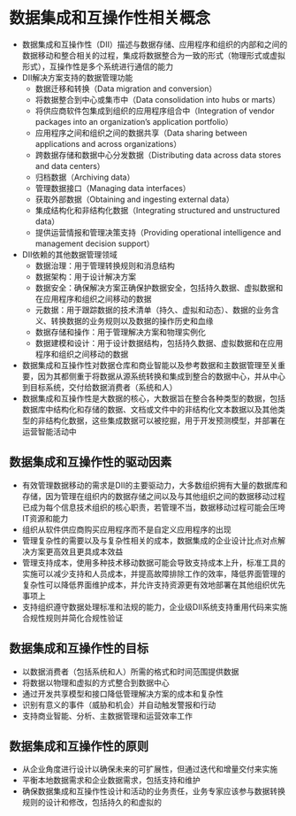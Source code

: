 # **数据集成和互操作性相关概念**

- 数据集成和互操作性（DII）描述与数据存储、应用程序和组织的内部和之间的数据移动和整合相关的过程，集成将数据整合为一致的形式（物理形式或虚拟形式），互操作性是多个系统进行通信的能力
- DII解决方案支持的数据管理功能
   - 数据迁移和转换（Data migration and conversion）
   - 将数据整合到中心或集市中（Data consolidation into hubs or marts）
   - 将供应商软件包集成到组织的应用程序组合中（Integration of vendor packages into an organization’s application portfolio）
   - 应用程序之间和组织之间的数据共享（Data sharing between applications and across organizations）
   - 跨数据存储和数据中心分发数据（Distributing data across data stores and data centers）
   - 归档数据（Archiving data）
   - 管理数据接口（Managing data interfaces）
   - 获取外部数据（Obtaining and ingesting external data）
   - 集成结构化和非结构化数据（Integrating structured and unstructured data）
   - 提供运营情报和管理决策支持（Providing operational intelligence and management decision support）
- DII依赖的其他数据管理领域
   - 数据治理：用于管理转换规则和消息结构
   - 数据架构：用于设计解决方案
   - 数据安全：确保解决方案正确保护数据安全，包括持久数据、虚拟数据和在应用程序和组织之间移动的数据
   - 元数据：用于跟踪数据的技术清单（持久、虚拟和动态）、数据的业务含义、转换数据的业务规则以及数据的操作历史和血缘
   - 数据存储和操作：用于管理解决方案和物理实例化
   - 数据建模和设计：用于设计数据结构，包括持久数据、虚拟数据和在应用程序和组织之间移动的数据
- 数据集成和互操作性对数据仓库和商业智能以及参考数据和主数据管理至关重要，因为其都侧重于将数据从源系统转换和集成到整合的数据中心，并从中心到目标系统，交付给数据消费者（系统和人）
- 数据集成和互操作性是大数据的核心，大数据旨在整合各种类型的数据，包括数据库中结构化和存储的数据、文档或文件中的非结构化文本数据以及其他类型的非结构化数据，这些集成数据可以被挖掘，用于开发预测模型，并部署在运营智能活动中

## 数据集成和互操作性的驱动因素

- 有效管理数据移动的需求是DII的主要驱动力，大多数组织拥有大量的数据库和存储，因为管理在组织内的数据存储之间以及与其他组织之间的数据移动过程已成为每个信息技术组织的核心职责，若管理不当，数据移动过程可能会压垮IT资源和能力
- 组织从软件供应商购买应用程序而不是自定义应用程序的出现
- 管理复杂性的需要以及与复杂性相关的成本，数据集成的企业设计比点对点解决方案更高效且更具成本效益
- 管理支持成本，使用多种技术移动数据可能会导致支持成本上升，标准工具的实施可以减少支持和人员成本，并提高故障排除工作的效率，降低界面管理的复杂性可以降低界面维护成本，并允许支持资源更有效地部署在其他组织优先事项上
- 支持组织遵守数据处理标准和法规的能力，企业级DII系统支持重用代码来实施合规性规则并简化合规性验证

## 数据集成和互操作性的目标

- 以数据消费者（包括系统和人）所需的格式和时间范围提供数据
- 将数据以物理和虚拟的方式整合到数据中心
- 通过开发共享模型和接口降低管理解决方案的成本和复杂性
- 识别有意义的事件（威胁和机会）并自动触发警报和行动
- 支持商业智能、分析、主数据管理和运营效率工作

## 数据集成和互操作性的原则

- 从企业角度进行设计以确保未来的可扩展性，但通过迭代和增量交付来实施
- 平衡本地数据需求和企业数据需求，包括支持和维护
- 确保数据集成和互操作性设计和活动的业务责任，业务专家应该参与数据转换规则的设计和修改，包括持久的和虚拟的